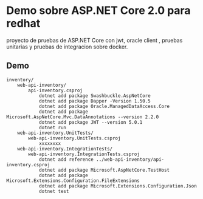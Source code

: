 # Demo sobre ASP.NET Core 2.0 para redhat

proyecto de pruebas de ASP.NET Core con jwt, oracle client , pruebas unitarias y pruebas de integracion sobre docker.

## Demo

``` comando dotnet
inventory/
    web-api-inventory/
        api-inventory.csproj
            dotnet add package Swashbuckle.AspNetCore
            dotnet add package Dapper -Version 1.50.5
            dotnet add package Oracle.ManagedDataAccess.Core
            dotnet add package Microsoft.AspNetCore.Mvc.DataAnnotations --version 2.2.0
            dotnet add package JWT --version 5.0.1
            dotnet run
    web-api-inventory.UnitTests/
        web-api-inventory.UnitTests.csproj
            xxxxxxxx
    web-api-inventory.IntegrationTests/
        web-api-inventory.IntegrationTests.csproj
            dotnet add reference ../web-api-inventory/api-inventory.csproj
            dotnet add package Microsoft.AspNetCore.TestHost
            dotnet add package Microsoft.Extensions.Configuration.FileExtensions
            dotnet add package Microsoft.Extensions.Configuration.Json
            dotnet test
```

